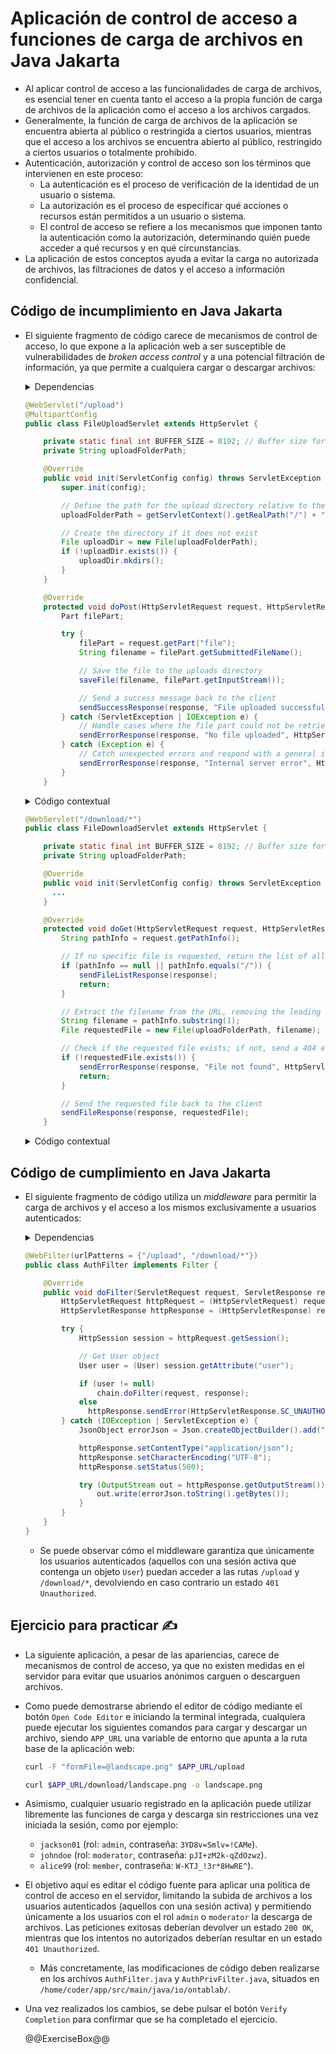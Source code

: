 # Aplicación de control de acceso a funciones de carga de archivos en Java Jakarta

* Al aplicar control de acceso a las funcionalidades de carga de archivos, es esencial tener en cuenta tanto el acceso a la propia función de carga de archivos de la aplicación como el acceso a los archivos cargados.
* Generalmente, la función de carga de archivos de la aplicación se encuentra abierta al público o restringida a ciertos usuarios, mientras que el acceso a los archivos se encuentra abierto al público, restringido a ciertos usuarios o totalmente prohibido.
* Autenticación, autorización y control de acceso son los términos que intervienen en este proceso:
  * La autenticación es el proceso de verificación de la identidad de un usuario o sistema.
  * La autorización es el proceso de especificar qué acciones o recursos están permitidos a un usuario o sistema.
  * El control de acceso se refiere a los mecanismos que imponen tanto la autenticación como la autorización, determinando quién puede acceder a qué recursos y en qué circunstancias.
* La aplicación de estos conceptos ayuda a evitar la carga no autorizada de archivos, las filtraciones de datos y el acceso a información confidencial.

## Código de incumplimiento en Java Jakarta

* El siguiente fragmento de código carece de mecanismos de control de acceso, lo que expone a la aplicación web a ser susceptible de vulnerabilidades de *broken access control* y a una potencial filtración de información, ya que permite a cualquiera cargar o descargar archivos:

  <details>
    <summary>Dependencias</summary>

    ```java
    import jakarta.json.Json;
    import jakarta.json.JsonArray;
    import jakarta.json.JsonArrayBuilder;
    import jakarta.json.JsonObject;
    import jakarta.servlet.ServletConfig;
    import jakarta.servlet.ServletException;
    import jakarta.servlet.annotation.MultipartConfig;
    import jakarta.servlet.annotation.WebServlet;
    import jakarta.servlet.http.HttpServlet;
    import jakarta.servlet.http.HttpServletRequest;
    import jakarta.servlet.http.HttpServletResponse;
    import jakarta.servlet.http.Part;
    
    import java.io.File;
    import java.io.FileOutputStream;
    import java.io.IOException;
    import java.io.InputStream;
    import java.io.OutputStream;
    import java.util.Arrays;
    import java.util.Optional;
    ```

  </details>

  ```java
  @WebServlet("/upload")
  @MultipartConfig
  public class FileUploadServlet extends HttpServlet {
  
      private static final int BUFFER_SIZE = 8192; // Buffer size for reading file chunks
      private String uploadFolderPath;
  
      @Override
      public void init(ServletConfig config) throws ServletException {
          super.init(config);

          // Define the path for the upload directory relative to the web application's root
          uploadFolderPath = getServletContext().getRealPath("/") + "uploads";
  
          // Create the directory if it does not exist
          File uploadDir = new File(uploadFolderPath);
          if (!uploadDir.exists()) {
              uploadDir.mkdirs();
          }
      }
  
      @Override
      protected void doPost(HttpServletRequest request, HttpServletResponse response) throws IOException {
          Part filePart;

          try {
              filePart = request.getPart("file");
              String filename = filePart.getSubmittedFileName();
  
              // Save the file to the uploads directory
              saveFile(filename, filePart.getInputStream());
  
              // Send a success message back to the client
              sendSuccessResponse(response, "File uploaded successfully");
          } catch (ServletException | IOException e) {
              // Handle cases where the file part could not be retrieved
              sendErrorResponse(response, "No file uploaded", HttpServletResponse.SC_BAD_REQUEST);
          } catch (Exception e) {
              // Catch unexpected errors and respond with a general internal server error
              sendErrorResponse(response, "Internal server error", HttpServletResponse.SC_INTERNAL_SERVER_ERROR);
          }
      }
  ```
  
  <details>
    <summary>Código contextual</summary>

    ```java
        private void saveFile(String filename, InputStream fileContent) throws IOException {
            File file = new File(uploadFolderPath, filename);
    
            // Use try-with-resources to automatically close the FileOutputStream
            try (FileOutputStream fos = new FileOutputStream(file)) {
                byte[] buffer = new byte[BUFFER_SIZE];
                int bytesRead;
    
                // Read the file content in chunks to efficiently handle larger files
                while ((bytesRead = fileContent.read(buffer)) != -1) {
                    fos.write(buffer, 0, bytesRead);
                }
            }
        }

        private void sendSuccessResponse(HttpServletResponse response, String message) throws IOException {
            // Prepare a plain text response to indicate successful file upload
            response.setContentType("text/plain");
            response.setCharacterEncoding("UTF-8");
            response.setStatus(HttpServletResponse.SC_OK);

            try (var out = response.getOutputStream()) {
                out.println(message);
            }
        }
    
        private void sendErrorResponse(HttpServletResponse response, String message, int statusCode) throws IOException {
            // Create a JSON object to send back a structured error response
            JsonObject errorResponse = Json.createObjectBuilder()
                    .add("message", message)
                    .build();
    
            response.setContentType("application/json");
            response.setCharacterEncoding("UTF-8");
            response.setStatus(statusCode);
    
            // Write the JSON error message to the response output
            try (var out = response.getOutputStream()) {
                out.println(errorResponse.toString());
            }
        }
    }
    ```

  </details>

  ```java
  @WebServlet("/download/*")
  public class FileDownloadServlet extends HttpServlet {
  
      private static final int BUFFER_SIZE = 8192; // Buffer size for file reading
      private String uploadFolderPath;
  
      @Override
      public void init(ServletConfig config) throws ServletException {
        ...
      }

      @Override
      protected void doGet(HttpServletRequest request, HttpServletResponse response) throws IOException {
          String pathInfo = request.getPathInfo();
  
          // If no specific file is requested, return the list of all available files
          if (pathInfo == null || pathInfo.equals("/")) {
              sendFileListResponse(response);
              return;
          }
  
          // Extract the filename from the URL, removing the leading slash
          String filename = pathInfo.substring(1);
          File requestedFile = new File(uploadFolderPath, filename);
  
          // Check if the requested file exists; if not, send a 404 error response
          if (!requestedFile.exists()) {
              sendErrorResponse(response, "File not found", HttpServletResponse.SC_NOT_FOUND);
              return;
          }
  
          // Send the requested file back to the client
          sendFileResponse(response, requestedFile);
      }
  ```

  <details>
    <summary>Código contextual</summary>

    ```java
        private void sendFileListResponse(HttpServletResponse response) throws IOException {
            JsonArray fileListJson = getUploadedFilesJson();

            response.setContentType("application/json");
            response.setCharacterEncoding("UTF-8");
            response.setStatus(HttpServletResponse.SC_OK);
    
            // Use try-with-resources to ensure the OutputStream is properly closed
            try (OutputStream out = response.getOutputStream()) {
                out.write(fileListJson.toString().getBytes());
            }
        }
    
        private JsonArray getUploadedFilesJson() {
            // Retrieve the list of filenames from the uploads directory, or an empty list if none are found
            File uploadDir = new File(uploadFolderPath);
            String[] filenames = Optional.ofNullable(uploadDir.list()).orElse(new String[0]);
            return convertArrayToJson(filenames);
        }
    
        private JsonArray convertArrayToJson(String[] filenames) {
            // Stream through filenames to efficiently build a JSON array
            JsonArrayBuilder arrayBuilder = Json.createArrayBuilder();
            Arrays.stream(filenames).forEach(arrayBuilder::add);
            return arrayBuilder.build();
        }
    
        private void sendFileResponse(HttpServletResponse response, File file) throws IOException {
            // Determine the MIME type of the file to set the appropriate content type
            String mimeType = Optional.ofNullable(getServletContext().getMimeType(file.getAbsolutePath()))
                    .orElse("application/octet-stream");

            response.setContentType(mimeType);
            response.setContentLengthLong(file.length());
    
            // Use try-with-resources to ensure FileInputStream and OutputStream are closed properly
            try (FileInputStream inStream = new FileInputStream(file);
                OutputStream outStream = response.getOutputStream()) {
                byte[] buffer = new byte[BUFFER_SIZE];
                int bytesRead;
                
                // Read and write the file in chunks to handle large files efficiently
                while ((bytesRead = inStream.read(buffer)) != -1) {
                    outStream.write(buffer, 0, bytesRead);
                }
            }
        }
    }
    ```

  </details>

## Código de cumplimiento en Java Jakarta

* El siguiente fragmento de código utiliza un *middleware* para permitir la carga de archivos y el acceso a los mismos exclusivamente a usuarios autenticados:

  <details>
    <summary>Dependencias</summary>

    ```java
    import jakarta.json.Json;
    import jakarta.json.JsonObject;
    import jakarta.servlet.*;
    import jakarta.servlet.annotation.WebFilter;
    import jakarta.servlet.http.HttpServletRequest;
    import jakarta.servlet.http.HttpServletResponse;
    
    import java.io.IOException;
    import java.io.OutputStream;
    ```

  </details>

  ```java
  @WebFilter(urlPatterns = {"/upload", "/download/*"})
  public class AuthFilter implements Filter {
  
      @Override
      public void doFilter(ServletRequest request, ServletResponse response, FilterChain chain) throws IOException {
          HttpServletRequest httpRequest = (HttpServletRequest) request;
          HttpServletResponse httpResponse = (HttpServletResponse) response;

          try {
              HttpSession session = httpRequest.getSession();

              // Get User object
              User user = (User) session.getAttribute("user");

              if (user != null) 
                  chain.doFilter(request, response);
              else
                httpResponse.sendError(HttpServletResponse.SC_UNAUTHORIZED, "Unauthorized access");
          } catch (IOException | ServletException e) {
              JsonObject errorJson = Json.createObjectBuilder().add("message", "Something went wrong").build();

              httpResponse.setContentType("application/json");
              httpResponse.setCharacterEncoding("UTF-8");
              httpResponse.setStatus(500);

              try (OutputStream out = httpResponse.getOutputStream()) {
                  out.write(errorJson.toString().getBytes());
              }
          }
      }
  }
  ```

  * Se puede observar cómo el middleware garantiza que únicamente los usuarios autenticados (aquellos con una sesión activa que contenga un objeto `User`) puedan acceder a las rutas `/upload` y `/download/*`, devolviendo en caso contrario un estado `401 Unauthorized`.

## Ejercicio para practicar :writing_hand:

* La siguiente aplicación, a pesar de las apariencias, carece de mecanismos de control de acceso, ya que no existen medidas en el servidor para evitar que usuarios anónimos carguen o descarguen archivos.
* Como puede demostrarse abriendo el editor de código mediante el botón `Open Code Editor` e iniciando la terminal integrada, cualquiera puede ejecutar los siguientes comandos para cargar y descargar un archivo, siendo `APP_URL` una variable de entorno que apunta a la ruta base de la aplicación web:

  ```bash
  curl -F "formFile=@landscape.png" $APP_URL/upload
  ```

  ```bash
  curl $APP_URL/download/landscape.png -o landscape.png
  ```

* Asimismo, cualquier usuario registrado en la aplicación puede utilizar libremente las funciones de carga y descarga sin restricciones una vez iniciada la sesión, como por ejemplo:
  * `jackson01` (rol: `admin`, contraseña: `3YD8v=Smlv=!CAMe`).
  * `johndoe` (rol: `moderator`, contraseña: `pJI+zM2k-qZdOzwz`).
  * `alice99` (rol: `member`, contraseña: `W-KTJ_!3r*8HwRE^`).
* El objetivo aquí es editar el código fuente para aplicar una política de control de acceso en el servidor, limitando la subida de archivos a los usuarios autenticados (aquellos con una sesión activa) y permitiendo únicamente a los usuarios con el rol `admin` o `moderator` la descarga de archivos. Las peticiones exitosas deberían devolver un estado `200 OK`, mientras que los intentos no autorizados deberían resultar en un estado `401 Unauthorized`.
  * Más concretamente, las modificaciones de código deben realizarse en los archivos `AuthFilter.java` y `AuthPrivFilter.java`, situados en `/home/coder/app/src/main/java/io/ontablab/`.
* Una vez realizados los cambios, se debe pulsar el botón `Verify Completion` para confirmar que se ha completado el ejercicio.

  @@ExerciseBox@@
